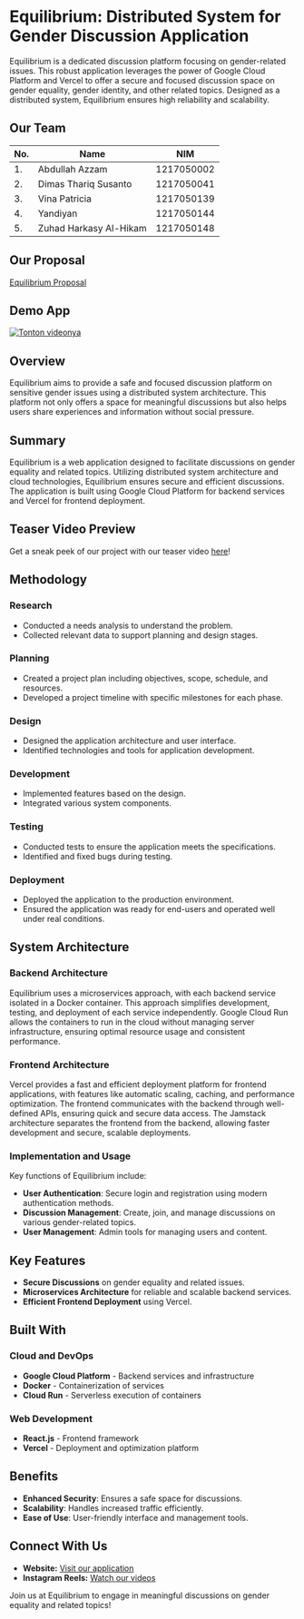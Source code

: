 # Equilibrium: Distributed System for Gender Discussion Application

Equilibrium is a dedicated discussion platform focusing on gender-related issues. This robust application leverages the power of Google Cloud Platform and Vercel to offer a secure and focused discussion space on gender equality, gender identity, and other related topics. Designed as a distributed system, Equilibrium ensures high reliability and scalability.

## Our Team 

| No. | Name                   | NIM        |
| --- | ---------------------- | ---------- |
| 1.  | Abdullah Azzam         |1217050002|
| 2.  | Dimas Thariq Susanto   |1217050041|
| 3.  | Vina Patricia          |1217050139|
| 4.  | Yandiyan               |1217050144|
| 5.  | Zuhad Harkasy Al-Hikam |1217050148|

## Our Proposal
[Equilibrium Proposal](https://github.com/spicynoon/equilibrium/blob/main/Sistem%20Terdistribusii%5B1%5D.pdf)

## Demo App
[![Tonton videonya](https://static-cse.canva.com/blob/1612698/1600w-wK95f3XNRaM.jpg)](https://youtu.be/HHi-yALimoA)

## Overview

Equilibrium aims to provide a safe and focused discussion platform on sensitive gender issues using a distributed system architecture. This platform not only offers a space for meaningful discussions but also helps users share experiences and information without social pressure.

## Summary

Equilibrium is a web application designed to facilitate discussions on gender equality and related topics. Utilizing distributed system architecture and cloud technologies, Equilibrium ensures secure and efficient discussions. The application is built using Google Cloud Platform for backend services and Vercel for frontend deployment.

## Teaser Video Preview

Get a sneak peek of our project with our teaser video [here](https://www.instagram.com/reel/C7CYUxGRXTV/?igsh=aGI2bTIydWRla2Zq)!

## Methodology

### Research

- Conducted a needs analysis to understand the problem.
- Collected relevant data to support planning and design stages.

### Planning

- Created a project plan including objectives, scope, schedule, and resources.
- Developed a project timeline with specific milestones for each phase.

### Design

- Designed the application architecture and user interface.
- Identified technologies and tools for application development.

### Development

- Implemented features based on the design.
- Integrated various system components.

### Testing

- Conducted tests to ensure the application meets the specifications.
- Identified and fixed bugs during testing.

### Deployment

- Deployed the application to the production environment.
- Ensured the application was ready for end-users and operated well under real conditions.

## System Architecture

### Backend Architecture

Equilibrium uses a microservices approach, with each backend service isolated in a Docker container. This approach simplifies development, testing, and deployment of each service independently. Google Cloud Run allows the containers to run in the cloud without managing server infrastructure, ensuring optimal resource usage and consistent performance.

### Frontend Architecture

Vercel provides a fast and efficient deployment platform for frontend applications, with features like automatic scaling, caching, and performance optimization. The frontend communicates with the backend through well-defined APIs, ensuring quick and secure data access. The Jamstack architecture separates the frontend from the backend, allowing faster development and secure, scalable deployments.

### Implementation and Usage

Key functions of Equilibrium include:

- **User Authentication**: Secure login and registration using modern authentication methods.
- **Discussion Management**: Create, join, and manage discussions on various gender-related topics.
- **User Management**: Admin tools for managing users and content.

## Key Features

- **Secure Discussions** on gender equality and related issues.
- **Microservices Architecture** for reliable and scalable backend services.
- **Efficient Frontend Deployment** using Vercel.

## Built With

### Cloud and DevOps

- **Google Cloud Platform** - Backend services and infrastructure
- **Docker** - Containerization of services
- **Cloud Run** - Serverless execution of containers

### Web Development

- **React.js** - Frontend framework
- **Vercel** - Deployment and optimization platform

## Benefits

- **Enhanced Security**: Ensures a safe space for discussions.
- **Scalability**: Handles increased traffic efficiently.
- **Ease of Use**: User-friendly interface and management tools.

## Connect With Us

- **Website:** [Visit our application](https://example.com/)
- **Instagram Reels:** [Watch our videos](https://www.instagram.com/reel/C7CYUxGRXTV/?igsh=aGI2bTIydWRla2Zq)

Join us at Equilibrium to engage in meaningful discussions on gender equality and related topics!
